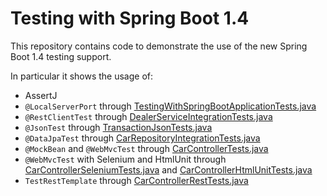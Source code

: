 # Testing with Spring Boot 1.4

This repository contains code to demonstrate the use of the new Spring Boot 1.4 testing support.

In particular it shows the usage of:

* AssertJ                     
* `@LocalServerPort` through [TestingWithSpringBootApplicationTests.java](src/test/java/com/example/TestingWithSpringBootApplicationTests.java)
* `@RestClientTest` through [DealerServiceIntegrationTests.java](src/test/java/com/example/external/dealer/DealerServiceIntegrationTests.java) 
* `@JsonTest` through [TransactionJsonTests.java](src/test/java/com/example/external/dealer/TransactionJsonTests.java) 
* `@DataJpaTest` through [CarRepositoryIntegrationTests.java](src/test/java/com/example/external/data/CarRepositoryIntegrationTests.java) 
* `@MockBean` and `@WebMvcTest` through [CarControllerTests.java](src/test/java/com/example/web/CarControllerTests.java) 
* `@WebMvcTest` with Selenium and HtmlUnit through [CarControllerSeleniumTests.java](src/test/java/com/example/web/CarControllerSeleniumTests.java) and [CarControllerHtmlUnitTests.java](src/test/java/com/example/web/CarControllerHtmlUnitTests.java) 
* `TestRestTemplate` through [CarControllerRestTests.java](src/test/java/com/example/web/CarControllerSeleniumTests.java)